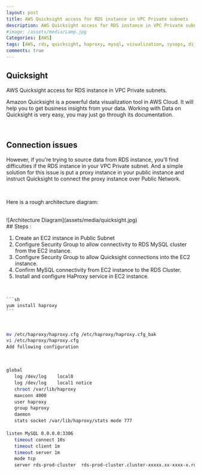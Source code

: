 ```yaml
---
layout: post
title: AWS Quicksight access for RDS instance in VPC Private subnets
description: AWS Quicksight access for RDS instance in VPC Private subnets
#image: /assets/media/Lamp.jpg
Categories: [AWS]
tags: [AWS, rds, quicksight, haproxy, mysql, visualization, sysops, dijeeshpnair, devops]
comments: true
---
```


## Quicksight

AWS Quicksight access for RDS instance in VPC Private subnets.

Amazon Quicksight is a powerful data visualization tool in AWS Cloud. It will help you to get business insights from your data. Working with Data on Quicksight is very easy, you may just go through its documentation.

<br>

## Connection issues

However, if you're trying to source data from RDS instance, you'll find difficulties if the RDS instance in your VPC Private subnet. And a simple solution for this issue is put a proxy instance in your public instance and instruct Quicksight to connect the proxy instance over Public Network.

<br>

Here is a rough architecture diagram:

<br>
![Architecture Diagram](assets/media/quicksight.jpg)

<br>
## Steps :

1. Create an EC2 instance in Public Subnet
2. Configure Security Group to allow connectivity to RDS MySQL cluster from the EC2 instance.
3. Configure Security Group to allow Quicksight connections into the EC2 instance.
4. Confirm MySQL connectivity from EC2 instance to the RDS Cluster.
5. Install and configure HaProxy service in EC2 instance.
<br>

    ```sh
    yum install haproxy
    ```
<br>

   ```sh
   mv /etc/haproxy/haproxy.cfg /etc/haproxy/haproxy.cfg_bak
   vi /etc/haproxy/haproxy.cfg
   Add following configuration
   ```   
<br>

   ```sh
   global
      log /dev/log    local0
      log /dev/log    local1 notice
      chroot /var/lib/haproxy
      maxconn 4000
      user haproxy
      group haproxy
      daemon
      stats socket /var/lib/haproxy/stats mode 777

   listen MySQL 0.0.0.0:3306
      timeout connect 10s
      timeout client 1m
      timeout server 1m
      mode tcp
      server rds-prod-cluster  rds-prod-cluster.cluster-xxxxx.xx-xxxx-x.rds.amazonaws.com:3306
   ```
